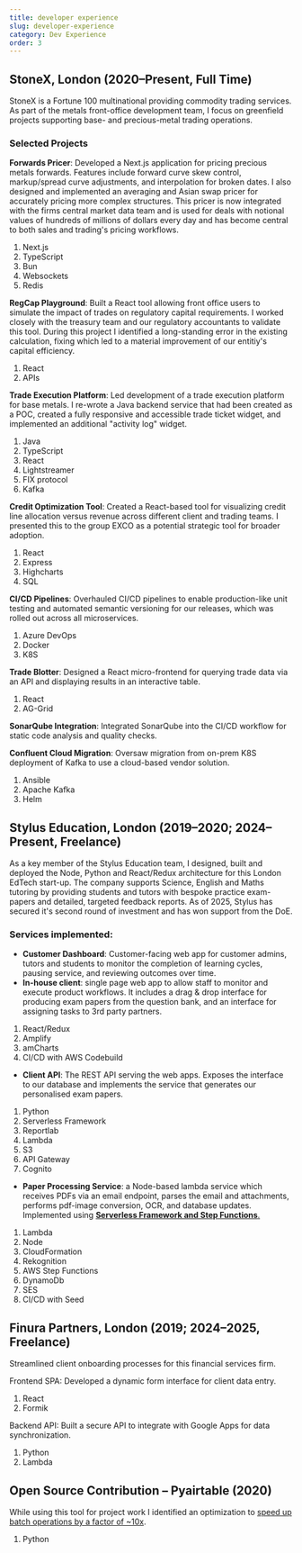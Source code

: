 ```yaml
---
title: developer experience
slug: developer-experience
category: Dev Experience
order: 3
---
```


## StoneX, London (2020–Present, Full Time)

StoneX is a Fortune 100 multinational providing commodity trading services. As part of the metals front-office development team, I focus on greenfield projects supporting base- and precious-metal trading operations.

### Selected Projects

**Forwards Pricer**: Developed a Next.js application for pricing precious metals forwards. Features include forward curve skew control, markup/spread curve adjustments, and interpolation for broken dates. I also designed and implemented an averaging and Asian swap pricer for accurately pricing more complex structures. This pricer is now integrated with the firms central market data team and is used for deals with notional values of hundreds of millions of dollars every day and has become central to both sales and trading's pricing workflows.

1. Next.js
1. TypeScript
1. Bun
1. Websockets
1. Redis

**RegCap Playground**: Built a React tool allowing front office users to simulate the impact of trades on regulatory capital requirements. I worked closely with the treasury team and our regulatory accountants to validate this tool. During this project I identified a long-standing error in the existing calculation, fixing which led to a material improvement of our entitiy's capital efficiency.

1. React
1. APIs

**Trade Execution Platform**: Led development of a trade execution platform for base metals. I re-wrote a Java backend service that had been created as a POC, created a fully responsive and accessible trade ticket widget, and implemented an additional "activity log" widget.

1. Java
1. TypeScript
1. React
1. Lightstreamer
1. FIX protocol
1. Kafka

**Credit Optimization Tool**: Created a React-based tool for visualizing credit line allocation versus revenue across different client and trading teams. I presented this to the group EXCO as a potential strategic tool for broader adoption.

1. React
1. Express
1. Highcharts
1. SQL

**CI/CD Pipelines**: Overhauled CI/CD pipelines to enable production-like unit testing and automated semantic versioning for our releases, which was rolled out across all microservices.

1. Azure DevOps
1. Docker
1. K8S

**Trade Blotter**: Designed a React micro-frontend for querying trade data via an API and displaying results in an interactive table.

1. React
1. AG-Grid

**SonarQube Integration**: Integrated SonarQube into the CI/CD workflow for static code analysis and quality checks.

**Confluent Cloud Migration**: Oversaw migration from on-prem K8S deployment of Kafka to use a cloud-based vendor solution.

1. Ansible
1. Apache Kafka
1. Helm

## Stylus Education, London (2019–2020; 2024–Present, Freelance)

As a key member of the Stylus Education team, I designed, built and deployed the Node, Python and React/Redux architecture for this London EdTech start-up. The company supports Science, English and Maths tutoring by providing students and tutors with bespoke practice exam-papers and detailed, targeted feedback reports. As of 2025, Stylus has secured it's second round of investment and has won support from the DoE.

### Services implemented:

- **Customer Dashboard**: Customer-facing web app for customer admins, tutors and students to monitor the completion of learning cycles, pausing service, and reviewing outcomes over time.
- **In-house client**: single page web app to allow staff to monitor and execute product workflows. It includes a drag & drop interface for producing exam papers from the question bank, and an interface for assigning tasks to 3rd party partners.

1. React/Redux
2. Amplify
3. amCharts
4. CI/CD with AWS Codebuild

- **Client API**: The REST API serving the web apps. Exposes the interface to our database and implements the service that generates our personalised exam papers.

1. Python
2. Serverless Framework
3. Reportlab
4. Lambda
5. S3
6. API Gateway
7. Cognito

- **Paper Processing Service**: a Node-based lambda service which receives PDFs via an email endpoint, parses the email and attachments, performs pdf-image conversion, OCR, and database updates. Implemented using [**Serverless Framework and Step Functions**.](https://medium.com/swlh/how-to-add-human-decision-making-into-automated-workflows-using-aws-step-functions-serverless-46c0a3412fe4)

1. Lambda
2. Node
3. CloudFormation
4. Rekognition
5. AWS Step Functions
6. DynamoDb
7. SES
8. CI/CD with Seed

## Finura Partners, London (2019; 2024–2025, Freelance)

Streamlined client onboarding processes for this financial services firm.

Frontend SPA: Developed a dynamic form interface for client data entry.

1. React
1. Formik

Backend API: Built a secure API to integrate with Google Apps for data synchronization.

1. Python
1. Lambda

## Open Source Contribution – Pyairtable (2020)

While using this tool for project work I identified an optimization to [speed up batch operations by a factor of ~10x](https://github.com/gtalarico/airtable-python-wrapper/pull/88).

1. Python
